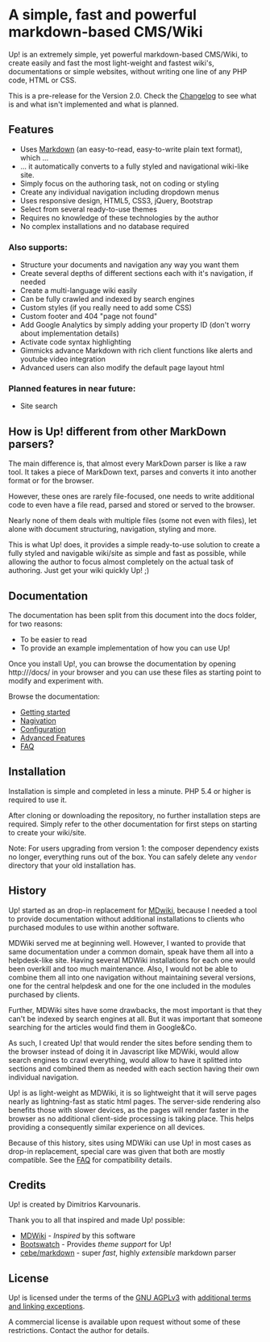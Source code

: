 # A simple, fast and powerful markdown-based CMS/Wiki

Up! is an extremely simple, yet powerful markdown-based CMS/Wiki, to create easily and fast 
the most light-weight and fastest wiki's, documentations or simple websites, without writing 
one line of any PHP code, HTML or CSS. 

This is a pre-release for the Version 2.0. Check the [Changelog](CHANGELOG.md) to see what is and what isn't implemented and what is planned. 

## Features

  * Uses [Markdown](http://daringfireball.net/projects/markdown/basics) (an easy-to-read, easy-to-write plain text format), which ... 
  * ... it automatically converts to a fully styled and navigational wiki-like site.
  * Simply focus on the authoring task, not on coding or styling
  * Create any individual navigation including dropdown menus
  * Uses responsive design, HTML5, CSS3, jQuery, Bootstrap
  * Select from several ready-to-use themes
  * Requires no knowledge of these technologies by the author
  * No complex installations and no database required

### Also supports:

  * Structure your documents and navigation any way you want them
  * Create several depths of different sections each with it's navigation, if needed
  * Create a multi-language wiki easily
  * Can be fully crawled and indexed by search engines
  * Custom styles (if you really need to add some CSS)
  * Custom footer and 404 "page not found"
  * Add Google Analytics by simply adding your property ID (don't worry about implementation details)
  * Activate code syntax highlighting
  * Gimmicks advance Markdown with rich client functions like alerts and youtube video integration
  * Advanced users can also modify the default page layout html

### Planned features in near future:

  * Site search


## How is Up! different from other MarkDown parsers?

The main difference is, that almost every MarkDown parser is like a raw tool. It takes a piece of 
MarkDown text, parses and converts it into another format or for the browser. 

However, these ones are rarely file-focused, one needs to write additional code to even have a file read, parsed and stored or served to the browser.

Nearly none of them deals with multiple files (some not even with files), let alone with document structuring, navigation, styling and more. 

This is what Up! does, it provides a simple ready-to-use solution to create a fully styled and navigable wiki/site 
as simple and fast as possible, while allowing the author to focus almost completely on the actual task of authoring. Just 
get your wiki quickly Up! ;)


## Documentation

The documentation has been split from this document into the docs folder, for two reasons:

  * To be easier to read
  * To provide an example implementation of how you can use Up!

Once you install Up!, you can browse the documentation by opening http://<yourhost>/docs/ in your browser 
and you can use these files as starting point to modify and experiment with.

Browse the documentation:

  * [Getting started](docs/getting-started.md)
  * [Nagivation]()
  * [Configuration]()
  * [Advanced Features](docs/advanced-features.md)
  * [FAQ](docs/faq.md)


## Installation

Installation is simple and completed in less a minute. PHP 5.4 or higher is required to use it.

After cloning or downloading the repository, no further installation steps are required. 
Simply refer to the other documentation for first steps on starting to create your wiki/site. 

Note: For users upgrading from version 1: the composer dependency exists no longer, everything runs out of the box. 
You can safely delete any `vendor` directory that your old installation has.


## History

Up! started as an drop-in replacement for [MDwiki](http://dynalon.github.io/mdwiki/), because I needed a tool to 
provide documentation without additional installations to clients who purchased modules to use within another software. 

MDWiki served me at beginning well. However, I wanted to provide that same documentation under a common domain, speak have 
them all into a helpdesk-like site. Having several MDWiki installations for each one would been overkill and too much maintenance. 
Also, I would not be able to combine them all into one navigation without maintaining several versions, 
one for the central helpdesk and one for the one included in the modules purchased by clients. 

Further, MDWiki sites have some drawbacks, the most important is that they can't be indexed by search engines at all. 
But it was important that someone searching for the articles would find them in Google&Co.

As such, I created Up! that would render the sites before sending them to the browser instead of doing it in Javascript like MDWiki, 
would allow search engines to crawl everything, would allow to have it splitted into sections and combined them as needed with each 
section having their own individual navigation. 

Up! is as light-weight as MDWiki, it is so lightweight that it will serve pages nearly as lightning-fast as static html pages. 
The server-side rendering also benefits those with slower devices, as the pages will render faster in the browser as no additional 
client-side processing is taking place. This helps providing a consequently similar experience on all devices. 

Because of this history, sites using MDWiki can use Up! in most cases as drop-in replacement, special care was given that both 
are mostly compatible. See the [FAQ](docs/faq.md#mdwiki-compatibility) for compatibility details.


## Credits

Up! is created by Dimitrios Karvounaris. 

Thank you to all that inspired and made Up! possible:

  * [MDWiki](http://dynalon.github.io/mdwiki/) - *Inspired* by this software
  * [Bootswatch](http://www.bootswatch.com/) - Provides *theme support* for Up!
  * [cebe/markdown](http://markdown.cebe.cc/) - super *fast*, highly *extensible* markdown parser


## License

Up! is licensed under the terms of the [GNU AGPLv3](https://www.gnu.org/licenses/agpl-3.0.html) with [additional terms and linking exceptions](LICENSE.txt). 

A commercial license is available upon request without some of these restrictions. Contact the author for details. 
